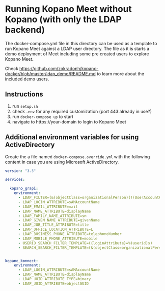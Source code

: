 # Running Kopano Meet without Kopano (with only the LDAP backend)

The docker-compose.yml file in this directory can be used as a template to run Kopano Meet against a LDAP user directory. The file as it is starts a demo deployment of Meet including some pre created users to explore Kopano Meet.

Check https://github.com/zokradonh/kopano-docker/blob/master/ldap_demo/README.md to learn more about the included demo users.

## Instructions

1. run `setup.sh`
2. check `.env` for any required customization (port 443 already in use?)
3. run `docker-compose up` to start
4. navigate to https://your-domain to login to Kopano Meet

## Additional environment variables for using ActiveDirectory

Create the a file named `docker-compose.override.yml` with the following content in case you are using Microsoft ActiveDirectory.

```yaml
version: "3.5"

services:

  kopano_grapi:
    environment:
      - LDAP_FILTER=(&(objectClass=organizationalPerson)(!(UserAccountControl:1.2.840.113556.1.4.803:=2)))
      - LDAP_LOGIN_ATTRIBUTE=sAMAccountName
      - LDAP_EMAIL_ATTRIBUTE=mail
      - LDAP_NAME_ATTRIBUTE=displayName
      - LDAP_FAMILY_NAME_ATTRIBUTE=sn
      - LDAP_GIVEN_NAME_ATTRIBUTE=givenName
      - LDAP_JOB_TITLE_ATTRIBUTE=title
      - LDAP_OFFICE_LOCATION_ATTRIBUTE=L
      - LDAP_BUSINESS_PHONE_ATTRIBUTE=telephoneNumber
      - LDAP_MOBILE_PHONE_ATTRIBUTE=mobile
      - USERID_SEARCH_FILTER_TEMPLATE=({loginAttribute}=%(userid)s)
      - SEARCH_SEARCH_FILTER_TEMPLATE=(&(objectClass=organizationalPerson)(!(UserAccountControl:1.2.840.113556.1.4.803:=2))(|({emailAttribute}=*%(search)s*)({givenNameAttribute}=*%(search)s*)({familyNameAttribute}=*%(search)s*)))


kopano_konnect:
    environment:
      - LDAP_LOGIN_ATTRIBUTE=sAMAccountName
      - LDAP_NAME_ATTRIBUTE=displayName
      - LDAP_UUID_ATTRIBUTE_TYPE=binary
      - LDAP_UUID_ATTRIBUTE=objectGUID
```
